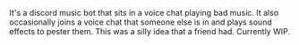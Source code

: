 It's a discord music bot that sits in a voice chat playing bad music. 
It also occasionally joins a voice chat that someone else is in and plays sound effects to pester them.
This was a silly idea that a friend had.
Currently WIP.
